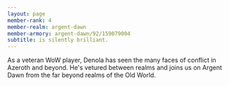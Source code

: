 ```yaml
---
layout: page
member-rank: 4
member-realm: argent-dawn
member-armory: argent-dawn/92/159079004
subtitle: is silently brilliant.
---
```


As a veteran WoW player, Denola has seen the many faces of conflict in Azeroth and beyond.  He's vetured between realms and joins us on Argent Dawn from the far beyond realms of the Old World.
